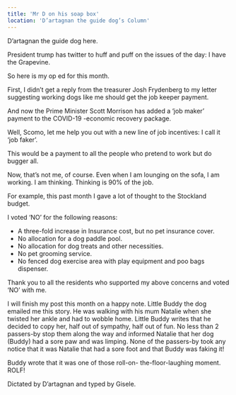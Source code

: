 ```yaml
---
title: 'Mr D on his soap box'
location: 'D’artagnan the guide dog’s Column'
---
```

D’artagnan the guide dog here.

President trump has twitter to huff and puff on the issues of the day: I have the Grapevine.

So here is my op ed for this month.

First, I didn’t get a reply from the treasurer Josh Frydenberg to my letter suggesting working dogs like me should get the job keeper payment.

And now the Prime Minister Scott Morrison has added a ‘job maker’ payment to the COVID-19 -economic recovery package.

Well, Scomo, let me help you out with a new line of job incentives: I call it ‘job faker’.

This would be a payment to all the people who pretend to work but do bugger all.

Now, that’s not me, of course. Even when I am lounging on the sofa, I am working. I am thinking. Thinking is 90% of the job.

For example, this past month I gave a lot of thought to the Stockland budget.

I voted ‘NO’ for the following reasons:
- A three-fold increase in Insurance cost, but no pet insurance cover.
- No allocation for a dog paddle pool.
- No allocation for dog treats and other necessities.
- No pet grooming service.
- No fenced dog exercise area with play equipment and poo bags dispenser.

Thank you to all the residents who supported my above concerns and voted ‘NO’ with me.

I will finish my post this month on a happy note. Little Buddy the dog emailed me this story. He was walking with his mum Natalie when she twisted her ankle and had to wobble home. Little Buddy writes that he decided to copy her, half out of sympathy, half out of fun. No less than 2 passers-by stop them along the way and informed Natalie that her dog (Buddy) had a sore paw and was limping. None of the passers-by took any notice that it was Natalie that had a sore foot and that Buddy was faking it!

Buddy wrote that it was one of those roll-on- the-floor-laughing moment. ROLF!

Dictated by D’artagnan and typed by Gisele.

